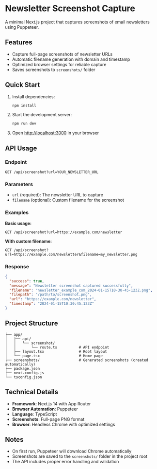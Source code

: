 # Newsletter Screenshot Capture

A minimal Next.js project that captures screenshots of email newsletters using Puppeteer.

## Features

- Capture full-page screenshots of newsletter URLs
- Automatic filename generation with domain and timestamp
- Optimized browser settings for reliable capture
- Saves screenshots to `screenshots/` folder

## Quick Start

1. Install dependencies:
   ```bash
   npm install
   ```

2. Start the development server:
   ```bash
   npm run dev
   ```

3. Open [http://localhost:3000](http://localhost:3000) in your browser

## API Usage

### Endpoint
```
GET /api/screenshot?url=YOUR_NEWSLETTER_URL
```

### Parameters
- `url` (required): The newsletter URL to capture
- `filename` (optional): Custom filename for the screenshot

### Examples

**Basic usage:**
```
GET /api/screenshot?url=https://example.com/newsletter
```

**With custom filename:**
```
GET /api/screenshot?url=https://example.com/newsletter&filename=my_newsletter.png
```

### Response
```json
{
  "success": true,
  "message": "Newsletter screenshot captured successfully",
  "filename": "newsletter_example_com_2024-01-15T10-30-45-123Z.png",
  "filepath": "/path/to/screenshot.png",
  "url": "https://example.com/newsletter",
  "timestamp": "2024-01-15T10:30:45.123Z"
}
```

## Project Structure

```
├── app/
│   ├── api/
│   │   └── screenshot/
│   │       └── route.ts          # API endpoint
│   ├── layout.tsx                # Root layout
│   └── page.tsx                  # Home page
├── screenshots/                  # Generated screenshots (created automatically)
├── package.json
├── next.config.js
└── tsconfig.json
```

## Technical Details

- **Framework**: Next.js 14 with App Router
- **Browser Automation**: Puppeteer
- **Language**: TypeScript
- **Screenshots**: Full-page PNG format
- **Browser**: Headless Chrome with optimized settings

## Notes

- On first run, Puppeteer will download Chrome automatically
- Screenshots are saved to the `screenshots/` folder in the project root
- The API includes proper error handling and validation 
